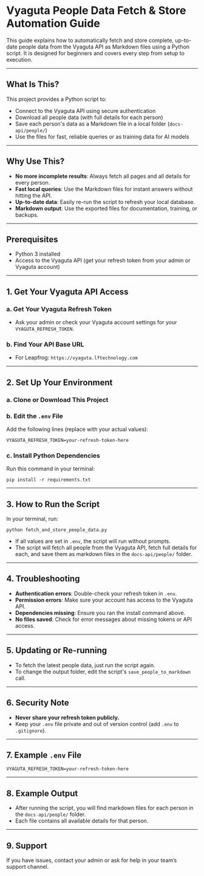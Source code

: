 # Vyaguta People Data Fetch & Store Automation Guide

This guide explains how to automatically fetch and store complete, up-to-date people data from the Vyaguta API as Markdown files using a Python script. It is designed for beginners and covers every step from setup to execution.

---

## What Is This?

This project provides a Python script to:

- Connect to the Vyaguta API using secure authentication
- Download all people data (with full details for each person)
- Save each person's data as a Markdown file in a local folder (`docs-api/people/`)
- Use the files for fast, reliable queries or as training data for AI models

---

## Why Use This?

- **No more incomplete results**: Always fetch all pages and all details for every person.
- **Fast local queries**: Use the Markdown files for instant answers without hitting the API.
- **Up-to-date data**: Easily re-run the script to refresh your local database.
- **Markdown output**: Use the exported files for documentation, training, or backups.

---

## Prerequisites

- Python 3 installed
- Access to the Vyaguta API (get your refresh token from your admin or Vyaguta account)

---

## 1. Get Your Vyaguta API Access

### a. Get Your Vyaguta Refresh Token

- Ask your admin or check your Vyaguta account settings for your `VYAGUTA_REFRESH_TOKEN`.

### b. Find Your API Base URL

- For Leapfrog: `https://vyaguta.lftechnology.com`

---

## 2. Set Up Your Environment

### a. Clone or Download This Project

### b. Edit the `.env` File

Add the following lines (replace with your actual values):

```
VYAGUTA_REFRESH_TOKEN=your-refresh-token-here
```

### c. Install Python Dependencies

Run this command in your terminal:

```
pip install -r requirements.txt
```

---

## 3. How to Run the Script

In your terminal, run:

```
python fetch_and_store_people_data.py
```

- If all values are set in `.env`, the script will run without prompts.
- The script will fetch all people from the Vyaguta API, fetch full details for each, and save them as markdown files in the `docs-api/people/` folder.

---

## 4. Troubleshooting

- **Authentication errors**: Double-check your refresh token in `.env`.
- **Permission errors**: Make sure your account has access to the Vyaguta API.
- **Dependencies missing**: Ensure you ran the install command above.
- **No files saved**: Check for error messages about missing tokens or API access.

---

## 5. Updating or Re-running

- To fetch the latest people data, just run the script again.
- To change the output folder, edit the script's `save_people_to_markdown` call.

---

## 6. Security Note

- **Never share your refresh token publicly.**
- Keep your `.env` file private and out of version control (add `.env` to `.gitignore`).

---

## 7. Example `.env` File

```
VYAGUTA_REFRESH_TOKEN=your-refresh-token-here
```

---

## 8. Example Output

- After running the script, you will find markdown files for each person in the `docs-api/people/` folder.
- Each file contains all available details for that person.

---

## 9. Support

If you have issues, contact your admin or ask for help in your team’s support channel.
